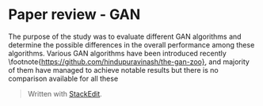 
# Paper review - GAN

The purpose of the study was to evaluate different GAN algorithms and determine the possible differences in the overall performance among these algorithms. Various GAN algorithms have been introduced recently \footnote{https://github.com/hindupuravinash/the-gan-zoo}, and majority of them have managed to achieve notable results but there is no comparison available for all these
> Written with [StackEdit](https://stackedit.io/).
<!--stackedit_data:
eyJoaXN0b3J5IjpbMTEyNDU1NzQzLC0xNjAxMzAwNzM3LC02Nj
cwODc1MSwtNDYyODAxMDM2LDgyNTkyODAyMCw2ODc4MDgzOV19

-->